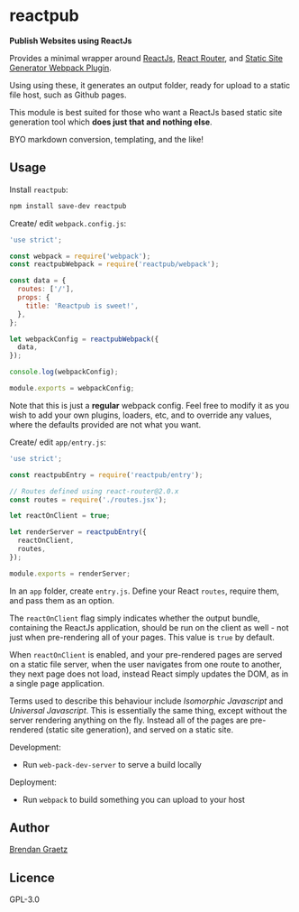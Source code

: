 # reactpub

**Publish Websites using ReactJs**

Provides a minimal wrapper around
[ReactJs](https://npmjs.com/package/react),
[React Router](https://npmjs.com/package/react-router), and
[Static Site Generator Webpack Plugin](https://npmjs.com/package/static-site-generator-webpack-plugin).

Using using these, it generates an output folder,
ready for upload to a static file host,
such as Github pages.

This module is best suited for those who
want a ReactJs based static site generation tool
which **does just that and nothing else**.

BYO markdown conversion, templating, and the like!

## Usage

Install `reactpub`:

```bash
npm install save-dev reactpub
```

Create/ edit `webpack.config.js`:

```javascript
'use strict';

const webpack = require('webpack');
const reactpubWebpack = require('reactpub/webpack');

const data = {
  routes: ['/'],
  props: {
    title: 'Reactpub is sweet!',
  },
};

let webpackConfig = reactpubWebpack({
  data,
});

console.log(webpackConfig);

module.exports = webpackConfig;
```

Note that this is just a **regular** webpack config.
Feel free to modify it as you wish
to add your own plugins, loaders, etc,
and to override any values,
where the defaults provided are not what you want.

Create/ edit `app/entry.js`:

```javascript
'use strict';

const reactpubEntry = require('reactpub/entry');

// Routes defined using react-router@2.0.x
const routes = require('./routes.jsx');

let reactOnClient = true;

let renderServer = reactpubEntry({
  reactOnClient,
  routes,
});

module.exports = renderServer;
```

In an `app` folder, create `entry.js`.
Define your React `routes`, require them, and pass them as an option.

The `reactOnClient` flag simply indicates whether
the output bundle, containing the ReactJs application,
should be run on the client as well -
not just when pre-rendering all of your pages.
This value is `true` by default.

When `reactOnClient` is enabled,
and your pre-rendered pages are served on a static file server,
when the user navigates from one route to another,
they next page does not load,
instead React simply updates the DOM,
as in a single page application.

Terms used to describe this behaviour include
*Isomorphic Javascript* and *Universal Javascript*.
This is essentially the same thing,
except without the server rendering anything on the fly.
Instead all of the pages are pre-rendered (static site generation),
and served on a static site.

Development:

- Run `web-pack-dev-server` to serve a build locally

Deployment:

- Run `webpack` to build something you can upload to your host

## Author

[Brendan Graetz](http://bguiz.com/)

## Licence

GPL-3.0
